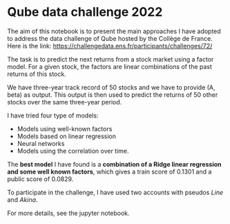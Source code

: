 # Qube data challenge 2022
The aim of this notebook is to present the main approaches
I have adopted to address the data challenge of Qube hosted by the Collège de France.
Here is the link: https://challengedata.ens.fr/participants/challenges/72/

The task is to predict the next returns from a stock market using a factor model. 
For a given stock, the factors are linear combinations of the past returns of this stock.

We  have  three-year track record  of 50 stocks and we have to provide (A, beta) as output. 
This output is then used to predict the returns of 50 other stocks over the same three-year period.

I have tried four type of models:
* Models using well-known factors
* Models based on linear regression
* Neural networks
* Models using the correlation over time.

The **best model** I have found is a **combination of a Ridge linear regression and some well known factors**,
which gives a train score of 0.1301 and a public score of 0.0829.

To participate in the challenge, I have used two accounts with pseudos *Line* and *Akina*.

For more details, see the jupyter notebook.